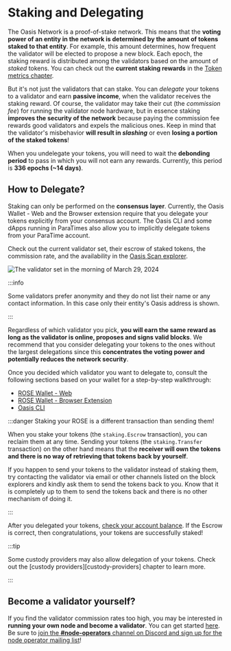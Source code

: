 # Staking and Delegating

The Oasis Network is a proof-of-stake network. This means that the **voting
power of an entity in the network is determined by the amount of tokens staked
to that entity**. For example, this amount determines, how frequent the
validator will be elected to propose a new block. Each epoch, the staking
reward is distributed among the validators based on the amount of *staked*
tokens. You can check out the **current staking rewards** in the [Token metrics
chapter][current staking rewards].

But it's not just the validators that can stake. You can *delegate* your tokens
to a validator and earn **passive income**, when the validator receives the
staking reward. Of course, the validator may take their cut (the *commission
fee*) for running the validator node hardware, but in essence staking **improves
the security of the network** because paying the commission fee rewards good
validators and expels the malicious ones. Keep in mind that the validator's
misbehavior **will result in _slashing_** or even **losing a portion of the
staked tokens**!

[current staking rewards]: ../oasis-network/token-metrics-and-distribution.mdx#staking-incentives

When you undelegate your tokens, you will need to wait the **debonding period**
to pass in which you will not earn any rewards. Currently, this period is **336
epochs (~14 days)**.

## How to Delegate?

Staking can only be performed on the **consensus layer**. Currently, the Oasis
Wallet - Web and the Browser extension require that you delegate your tokens
explicitly from your consensus account. The Oasis CLI and some dApps running in
ParaTimes also allow you to implicitly delegate tokens from your ParaTime
account.

Check out the current validator set, their escrow of staked tokens, the
commission rate, and the availability in the [Oasis Scan explorer][explorer-validators].

![The validator set in the morning of March 29, 2024](../images/manage-tokens/oasisscan_validators.png)

:::info

Some validators prefer anonymity and they do not list their name or any contact
information. In this case only their entity's Oasis address is shown.

:::

Regardless of which validator you pick, **you will earn the same reward as long
as the validator is online, proposes and signs valid blocks**. We recommend
that you consider delegating your tokens to the ones without the largest
delegations since this **concentrates the voting power and potentially reduces
the network security**.

Once you decided which validator you want to delegate to, consult the following
sections based on your wallet for a step-by-step walkthrough:

* [ROSE Wallet - Web](oasis-wallets/web.mdx#stake)
* [ROSE Wallet - Browser Extension](oasis-wallets/browser-extension.mdx#stake)
* [Oasis CLI](../../build/tools/cli/account.md#delegate)

:::danger Staking your ROSE is a different transaction than sending them!

When you stake your tokens (the `staking.Escrow` transaction), you can reclaim
them at any time. Sending your tokens (the `staking.Transfer` transaction) on the
other hand means that the **receiver will own the tokens and there is no way of
retrieving that tokens back by yourself**.

If you happen to send your tokens to the validator instead of staking them, try
contacting the validator via email or other channels listed on the block
explorers and kindly ask them to send the tokens back to you. Know that it is
completely up to them to send the tokens back and there is no other mechanism of
doing it.

:::

After you delegated your tokens, [check your account balance][check-account].
If the Escrow is correct, then congratulations, your tokens are successfully
staked!

:::tip

Some custody providers may also allow delegation of your tokens. Check out the
[custody providers][custody-providers] chapter to learn more.

:::

[check-account]: ./README.mdx#check-your-account
[explorer-validators]: https://www.oasisscan.com/validators

## Become a validator yourself?

If you find the validator commission rates too high, you may be interested in
**running your own node and become a validator**. You can get started
[here](../../node/README.mdx). Be sure to
[join the **#node-operators** channel on Discord and sign up for the node operator mailing list](../../get-involved/README.md)!

